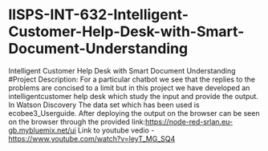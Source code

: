 # llSPS-INT-632-Intelligent-Customer-Help-Desk-with-Smart-Document-Understanding
Intelligent Customer Help Desk with Smart Document Understanding
#Project Description: For a particular chatbot we see that the replies to the problems are concised to a limit but in this project we have 
developed an intelligentcustomer help desk which study the input and provide the output.
In Watson Discovery The data set which has been used is ecobee3_Userguide.
After deploying the output on the browser can be seen on the browser through the provided link:https://node-red-srlan.eu-gb.mybluemix.net/ui
Link to youtube vedio - https://www.youtube.com/watch?v=leyT_MG_SQ4

